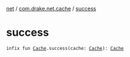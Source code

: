[net](../index.md) / [com.drake.net.cache](index.md) / [success](./success.md)

# success

`infix fun `[`Cache`](-cache/index.md)`.success(cache: `[`Cache`](-cache/index.md)`): `[`Cache`](-cache/index.md)